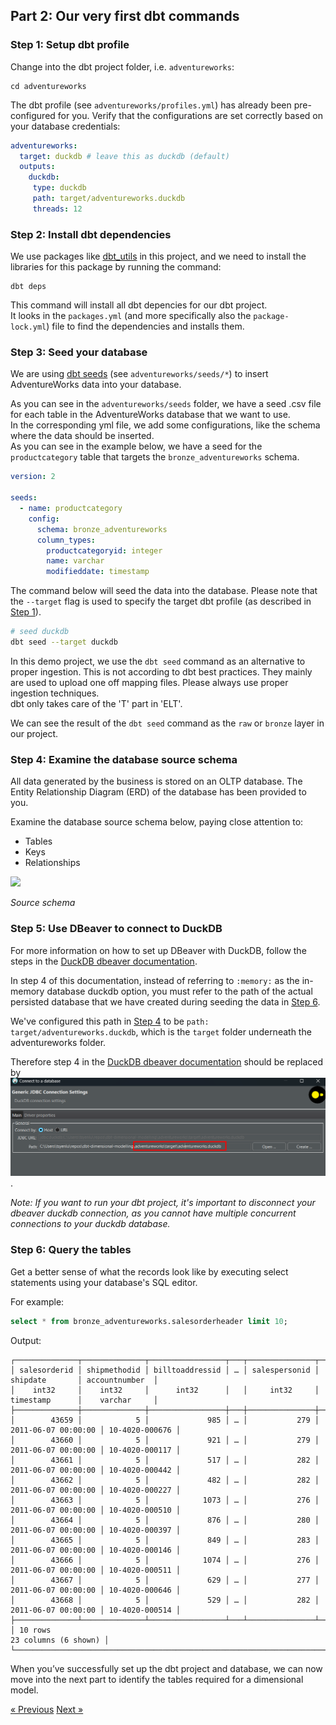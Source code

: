 
## Part 2: Our very first dbt commands

### Step 1: Setup dbt profile

Change into the dbt project folder, i.e. `adventureworks`:

```
cd adventureworks
```

The dbt profile (see `adventureworks/profiles.yml`) has already been pre-configured for you. Verify that the configurations are set correctly based on your database credentials: 

```yaml
adventureworks:
  target: duckdb # leave this as duckdb (default)
  outputs:
    duckdb: 
     type: duckdb
     path: target/adventureworks.duckdb
     threads: 12
```

### Step 2: Install dbt dependencies

We use packages like [dbt_utils](https://hub.getdbt.com/dbt-labs/dbt_utils/latest/) in this project, and we need to install the libraries for this package by running the command: 

```
dbt deps 
```
This command will install all dbt depencies for our dbt project.\
It looks in the `packages.yml` (and more specifically also the `package-lock.yml`) file to find the dependencies and installs them.

### Step 3: Seed your database

We are using [dbt seeds](https://docs.getdbt.com/docs/build/seeds) (see `adventureworks/seeds/*`) to insert AdventureWorks data into your database.

As you can see in the `adventureworks/seeds` folder, we have a seed .csv file for each table in the AdventureWorks database that we want to use.\
In the corresponding yml file, we add some configurations, like the schema where the data should be inserted.\
As you can see in the example below, we have a seed for the `productcategory` table that targets the `bronze_adventureworks` schema.

```yaml
version: 2 

seeds: 
  - name: productcategory
    config: 
      schema: bronze_adventureworks
      column_types: 
        productcategoryid: integer
        name: varchar
        modifieddate: timestamp
```

The command below will seed the data into the database. 
Please note that the `--target` flag is used to specify the target dbt profile (as described in [Step 1](#step-1-setup-dbt-profile)). 


```bash
# seed duckdb 
dbt seed --target duckdb
```

In this demo project, we use the `dbt seed` command as an alternative to proper ingestion.
This is not according to dbt best practices. They mainly are used to upload one off mapping files. Please always use proper ingestion techniques.\
dbt only takes care of the 'T' part in 'ELT'.

We can see the result of the `dbt seed` command as the `raw` or `bronze` layer in our project.

### Step 4: Examine the database source schema

All data generated by the business is stored on an OLTP database. The Entity Relationship Diagram (ERD) of the database has been provided to you. 

Examine the database source schema below, paying close attention to: 

- Tables
- Keys
- Relationships

![](img/source-schema.png)

*Source schema*

### Step 5: Use DBeaver to connect to DuckDB

For more information on how to set up DBeaver with DuckDB, follow the steps in the [DuckDB dbeaver documentation](https://duckdb.org/docs/guides/sql_editors/dbeaver.html).

In step 4 of this documentation, instead of referring to `:memory:` as the in-memory database duckdb option, you must refer to the path of the actual persisted database that we have created during seeding the data in [Step 6](#step-6-seed-your-database).

We've configured this path in [Step 4](#step-1-setup-dbt-profile) to be `path: target/adventureworks.duckdb`, which is the `target` folder underneath the adventureworks folder.

Therefore step 4 in the [DuckDB dbeaver documentation](https://duckdb.org/docs/guides/sql_editors/dbeaver.html) should be replaced by ![](img/duckdb_dbeaver_conn.png).

*Note: If you want to run your dbt project, it's important to disconnect your dbeaver duckdb connection, as you cannot have multiple concurrent connections to your duckdb database.*

### Step 6: Query the tables

Get a better sense of what the records look like by executing select statements using your database's SQL editor.

For example:  

```sql
select * from bronze_adventureworks.salesorderheader limit 10; 
```

Output: 

```
┌──────────────┬──────────────┬─────────────────┬───┬───────────────┬─────────────────────┬────────────────┐
│ salesorderid │ shipmethodid │ billtoaddressid │ … │ salespersonid │      shipdate       │ accountnumber  │
│    int32     │    int32     │      int32      │   │     int32     │      timestamp      │    varchar     │
├──────────────┼──────────────┼─────────────────┼───┼───────────────┼─────────────────────┼────────────────┤
│        43659 │            5 │             985 │ … │           279 │ 2011-06-07 00:00:00 │ 10-4020-000676 │
│        43660 │            5 │             921 │ … │           279 │ 2011-06-07 00:00:00 │ 10-4020-000117 │
│        43661 │            5 │             517 │ … │           282 │ 2011-06-07 00:00:00 │ 10-4020-000442 │
│        43662 │            5 │             482 │ … │           282 │ 2011-06-07 00:00:00 │ 10-4020-000227 │
│        43663 │            5 │            1073 │ … │           276 │ 2011-06-07 00:00:00 │ 10-4020-000510 │
│        43664 │            5 │             876 │ … │           280 │ 2011-06-07 00:00:00 │ 10-4020-000397 │
│        43665 │            5 │             849 │ … │           283 │ 2011-06-07 00:00:00 │ 10-4020-000146 │
│        43666 │            5 │            1074 │ … │           276 │ 2011-06-07 00:00:00 │ 10-4020-000511 │
│        43667 │            5 │             629 │ … │           277 │ 2011-06-07 00:00:00 │ 10-4020-000646 │
│        43668 │            5 │             529 │ … │           282 │ 2011-06-07 00:00:00 │ 10-4020-000514 │
├──────────────┴──────────────┴─────────────────┴───┴───────────────┴─────────────────────┴────────────────┤
│ 10 rows                                                                             23 columns (6 shown) │
└──────────────────────────────────────────────────────────────────────────────────────────────────────────┘
```

When you’ve successfully set up the dbt project and database, we can now move into the next part to identify the tables required for a dimensional model. 

[&laquo; Previous](part01-setup-dbt-project.md) [Next &raquo;](part03-identify-business-process.md)